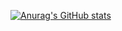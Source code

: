 [![Anurag's GitHub stats](https://github-readme-stats.vercel.app/api?username=FxShadowTG)](https://github.com/FxShadowTG)
